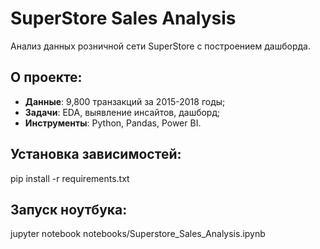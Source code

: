 # SuperStore Sales Analysis

Анализ данных розничной сети SuperStore с построением дашборда.

## О проекте:

- **Данные**: 9,800 транзакций за 2015-2018 годы;
- **Задачи**: EDA, выявление инсайтов, дашборд;
- **Инструменты**: Python, Pandas, Power BI.

## Установка зависимостей:
pip install -r requirements.txt

## Запуск ноутбука:
jupyter notebook notebooks/Superstore_Sales_Analysis.ipynb

